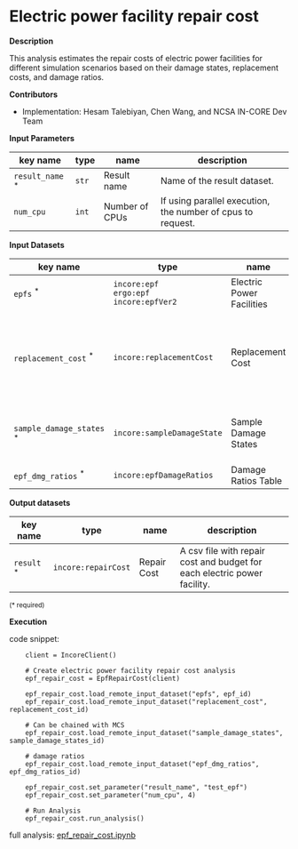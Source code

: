 # Electric power facility repair cost

**Description**

This analysis estimates the repair costs of electric power facilities for different simulation scenarios based on 
their damage states, replacement costs, and damage ratios.

**Contributors**

- Implementation: Hesam Talebiyan, Chen Wang, and NCSA IN-CORE Dev Team


**Input Parameters**

key name | type  | name | description
--- |---|---|---
`result_name` <sup>*</sup> | `str` | Result name | Name of the result dataset.
`num_cpu` | `int` | Number of CPUs | If using parallel execution, the number of cpus to request.

**Input Datasets**

key name | type | name | description
---|---|---|---
`epfs` <sup>*</sup> | `incore:epf` <br> `ergo:epf` <br> `incore:epfVer2` | Electric Power Facilities | Electric Power Facilities.
`replacement_cost` <sup>*</sup> | `incore:replacementCost` | Replacement Cost | Repair cost of the node in the complete damage state (= Replacement cost).
`sample_damage_states` <sup>*</sup> | `incore:sampleDamageState` | Sample Damage States | Sample damage states from Monte Carlo Simulation.
`epf_dmg_ratios` <sup>*</sup> | `incore:epfDamageRatios` | Damage Ratios Table | Damage Ratios Table.

**Output datasets** 

key name | type | name | description
---|---|---|---
`result` <sup>*</sup> | `incore:repairCost` | Repair Cost | A csv file with repair cost and budget for each electric power facility.

<small>(* required)</small>

**Execution**

code snippet:

```
    client = IncoreClient()
    
    # Create electric power facility repair cost analysis
    epf_repair_cost = EpfRepairCost(client)

    epf_repair_cost.load_remote_input_dataset("epfs", epf_id)
    epf_repair_cost.load_remote_input_dataset("replacement_cost", replacement_cost_id)

    # Can be chained with MCS
    epf_repair_cost.load_remote_input_dataset("sample_damage_states", sample_damage_states_id)

    # damage ratios
    epf_repair_cost.load_remote_input_dataset("epf_dmg_ratios", epf_dmg_ratios_id)

    epf_repair_cost.set_parameter("result_name", "test_epf")
    epf_repair_cost.set_parameter("num_cpu", 4)

    # Run Analysis
    epf_repair_cost.run_analysis()
```

full analysis: [epf_repair_cost.ipynb](https://github.com/IN-CORE/incore-docs/blob/main/notebooks/epf_repair_cost.ipynb)

